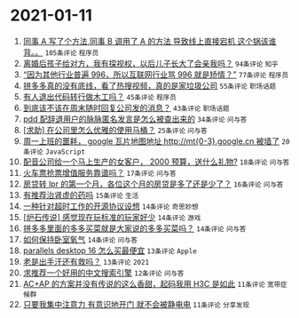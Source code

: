 # 2021-01-11

1. [同事 A 写了个方法,同事 B 调用了 A 的方法 导致线上直接宕机 这个锅该谁背。。](https://www.v2ex.com/t/743718) `105条评论` `程序员`
1. [离婚后孩子给对方，我有探视权，以后儿子长大了会亲我吗？](https://www.v2ex.com/t/743674) `94条评论` `知乎`
1. [“因为其他行业普遍 996，所以互联网行业骂 996 就是矫情？”](https://www.v2ex.com/t/743705) `77条评论` `程序员`
1. [拼多多真的没有底线，看了热搜视频，真的是家垃圾公司](https://www.v2ex.com/t/743677) `55条评论` `职场话题`
1. [有人退出代码转行做木工吗？](https://www.v2ex.com/t/743722) `45条评论` `程序员`
1. [到底该不该在周末随时回复公司发的消息？](https://www.v2ex.com/t/743704) `43条评论` `职场话题`
1. [pdd 配辞退用户的脉脉匿名发言是怎么被查出来的](https://www.v2ex.com/t/743750) `34条评论` `问与答`
1. [[求助] 在公司里怎么优雅的使用马桶？](https://www.v2ex.com/t/743690) `25条评论` `问与答`
1. [周一上班的噩耗， google 瓦片地图地址 http://mt{0-3}.google.cn 被墙了](https://www.v2ex.com/t/743684) `20条评论` `JavaScript`
1. [配音公司给一个马上生产的女客户， 2000 预算，送什么礼物?](https://www.v2ex.com/t/743786) `18条评论` `问与答`
1. [火车票抢票增值服务靠谱吗？](https://www.v2ex.com/t/743730) `17条评论` `问与答`
1. [房贷转 lpr 的第一个月，各位这个月的房贷是多了还是少了？](https://www.v2ex.com/t/743686) `16条评论` `问与答`
1. [有推荐治肾虚的药吗](https://www.v2ex.com/t/743711) `15条评论` `生活`
1. [一种针对超时工作的开源协议设想](https://www.v2ex.com/t/743776) `14条评论` `奇思妙想`
1. [[炉石传说] 感觉现在玩标准的玩家好少](https://www.v2ex.com/t/743721) `14条评论` `游戏`
1. [拼多多里面的多多买菜就是大家说的多多买菜吗？](https://www.v2ex.com/t/743687) `14条评论` `问与答`
1. [如何保持卧室氧气](https://www.v2ex.com/t/743671) `14条评论` `问与答`
1. [parallels desktop 16 怎么买最便宜](https://www.v2ex.com/t/743783) `13条评论` `Apple`
1. [老是出手汗还有救吗？](https://www.v2ex.com/t/743668) `13条评论` `2021`
1. [求推荐一个好用的中文搜索引擎](https://www.v2ex.com/t/743759) `12条评论` `问与答`
1. [AC+AP 的方案并没有传说的这么香甜，起码我用 H3C 是如此](https://www.v2ex.com/t/743770) `11条评论` `宽带症候群`
1. [只要我集中注意力 有意识地开门 就不会被静电电](https://www.v2ex.com/t/743670) `11条评论` `分享发现`
